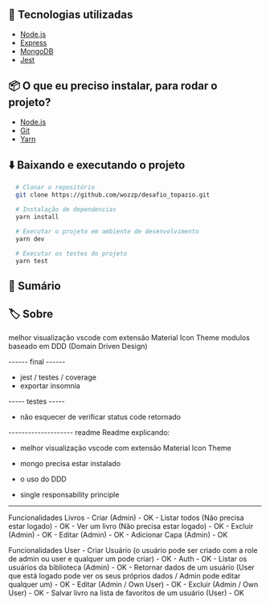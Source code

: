 ## 🚀 Tecnologias utilizadas
- [Node.js](https://nodejs.org/en/)
- [Express](http://expressjs.com/)
- [MongoDB](https://www.mongodb.com/)
- [Jest](https://jestjs.io/docs/en/expect)


## 📦 O que eu preciso instalar, para rodar o projeto?
- [Node.js](https://nodejs.org/en/)
- [Git](https://git-scm.com/)
- [Yarn](https://classic.yarnpkg.com/lang/en/)

## ⬇️ Baixando e executando o projeto
```bash
  # Clonar o repositório
  git clone https://github.com/wozzp/desafio_topazio.git

  # Instalação de dependencias
  yarn install

  # Executar o projeto em ambiente de desenvolvimento
  yarn dev

  # Executar os testes do projeto
  yarn test
```
## 🔖 Sumário
## 🏷️ Sobre



melhor visualização vscode com extensão Material Icon Theme
modulos baseado em DDD (Domain Driven Design)

------ final ------
- jest / testes / coverage
- exportar insomnia


----- testes -----
- não esquecer de verificar status code retornado

-------------------- readme
Readme explicando:
- melhor visualização vscode com extensão Material Icon Theme
- mongo precisa estar instalado

- o uso do DDD
- single responsability principle


-----
Funcionalidades Livros
    - Criar (Admin) - OK
    - Listar todos (Não precisa estar logado) - OK
    - Ver um livro (Não precisa estar logado) - OK
    - Excluir (Admin) - OK
    - Editar (Admin) - OK
    - Adicionar Capa (Admin) - OK


Funcionalidades User
    - Criar Usuário (o usuário pode ser criado com a role de admin ou user e qualquer um pode criar) - OK
    - Auth - OK
    - Listar os usuários da biblioteca (Admin) - OK
    - Retornar dados de um usuário (User que está logado pode ver os seus próprios dados / Admin pode editar qualquer um) - OK
    - Editar (Admin / Own User) - OK
    - Excluir (Admin / Own User) - OK
    - Salvar livro na lista de favoritos de um usuário (User) - OK





